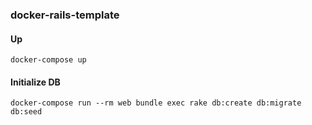 ### docker-rails-template

#### Up

`docker-compose up`

#### Initialize DB

`docker-compose run --rm web bundle exec rake db:create db:migrate db:seed`



